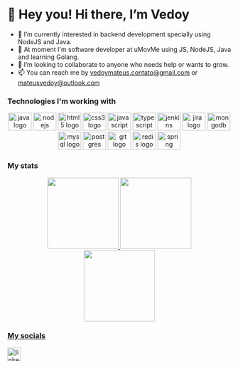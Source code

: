 # 👋 Hey you! Hi there, I’m Vedoy
- 👀 I’m currently interested in backend development specially using NodeJS and Java.
- 🌱 At moment I'm software developer at uMovMe using JS, NodeJS, Java and learning Golang.
- 💞️ I’m looking to collaborate to anyone who needs help or wants to grow.
- 📫 You can reach me by vedoymateus.contato@gmail.com or mateusvedoy@outlook.com

<h3>Technologies I'm working with</h3>
  <div align="center">
  <img src="https://cdn.jsdelivr.net/gh/devicons/devicon/icons/java/java-original.svg" height="40" width="52" alt="java logo"  />
  <img src="https://cdn.jsdelivr.net/gh/devicons/devicon/icons/nodejs/nodejs-plain.svg" height="40" width="52" alt="nodejs logo"  />
  <img src="https://cdn.jsdelivr.net/gh/devicons/devicon/icons/html5/html5-plain-wordmark.svg" height="40" width="52" alt="html5 logo"  />
  <img src="https://cdn.jsdelivr.net/gh/devicons/devicon/icons/css3/css3-plain-wordmark.svg" height="40" width="52" alt="css3 logo"  />
  <img src="https://cdn.jsdelivr.net/gh/devicons/devicon/icons/javascript/javascript-plain.svg" height="40" width="52" alt="javascript logo"  />
  <img src="https://cdn.jsdelivr.net/gh/devicons/devicon/icons/typescript/typescript-plain.svg" height="40" width="52" alt="typescript logo"  />
  <img src="https://cdn.jsdelivr.net/gh/devicons/devicon/icons/jenkins/jenkins-plain.svg" height="40" width="52" alt="jenkins logo"  />
  <img src="https://cdn.jsdelivr.net/gh/devicons/devicon/icons/jira/jira-original.svg" height="40" width="52" alt="jira logo"  />
  <img src="https://cdn.jsdelivr.net/gh/devicons/devicon/icons/mongodb/mongodb-plain.svg" height="40" width="52" alt="mongodb logo"  />
  <img src="https://cdn.jsdelivr.net/gh/devicons/devicon/icons/mysql/mysql-plain.svg" height="40" width="52" alt="mysql logo"  />
  <img src="https://cdn.jsdelivr.net/gh/devicons/devicon/icons/postgresql/postgresql-original.svg" height="40" width="52" alt="postgres logo"  />
  <img src="https://cdn.jsdelivr.net/gh/devicons/devicon/icons/git/git-plain.svg" height="40" width="52" alt="git logo"  />
<img src="https://cdn.jsdelivr.net/gh/devicons/devicon/icons/redis/redis-plain.svg" height="40" width="52" alt="redis logo"  />
    <img src="https://cdn.jsdelivr.net/gh/devicons/devicon/icons/spring/spring-plain.svg" height="40" width="52" alt="spring logo"  />
</div>

<h3>My stats</h3>

<div align="center">
  <a href="https://github.com/mateusVedoy">
  <img src="https://github-readme-streak-stats.herokuapp.com/?user=mateusVedoy&theme=darcula" height="160em">
  <img height="160em" src="https://github-readme-stats.vercel.app/api?username=mateusVedoy&show_icons=true&theme=dracula&include_all_commits=true&count_private=true"/>
     <br/>
  <img height="160em" src="https://github-readme-stats.vercel.app/api/top-langs/?username=mateusVedoy&layout=compact&langs_count=7&theme=dracula"/>
</div>
  
<h3>My socials</h3>
<a href="[https://www.linkedin.com/in/mateusVedoy/](https://www.linkedin.com/in/mateus-vedoy-231702187/)" target="_blank">
    <img src="https://img.shields.io/static/v1?message=LinkedIn&logo=linkedin&label=&color=0077B5&logoColor=white&labelColor=&style=for-the-badge" height="30" alt="linkedin logo"  />
  </a>
 <!---
mateusVedoy/mateusVedoy is a ✨ special ✨ repository because its `README.md` (this file) appears on your GitHub profile.
You can click the Preview link to take a look at your changes.
--->
